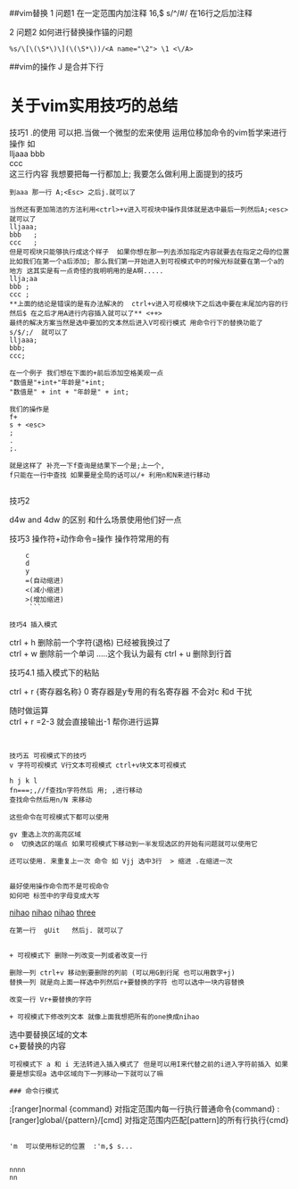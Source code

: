 ##vim替换
1 问题1 在一定范围内加注释 
16,$ s/^/#/ 在16行之后加注释

2 问题2 如何进行替换操作锚的问题
```
%s/\[\(\S*\)\](\(\S*\))/<A name="\2"> \1 <\/A>
```

##vim的操作
J 是合并下行


# 关于vim实用技巧的总结 

技巧1 .的使用 可以把.当做一个微型的宏来使用 运用位移加命令的vim哲学来进行操作
如  
lljaaa
bbb   
ccc   
这三行内容 我想要把每一行都加上; 我要怎么做利用上面提到的技巧

```
到aaa 那一行 A;<Esc> 之后j.就可以了

当然还有更加简洁的方法利用<ctrl>+v进入可视块中操作具体就是选中最后一列然后A;<esc>就可以了
lljaaa;
bbb   ;
ccc   ;
但是可视块只能够执行成这个样子  如果你想在那一列去添加指定内容就要去在指定之母的位置 比如我们在第一个a后添加; 那么我们第一开始进入到可视模式中的时候光标就要在第一个a的地方 这其实是有一点奇怪的我明明用的是A啊.....
llja;aa
bbb ;  
ccc ;  
**上面的结论是错误的是有办法解决的  ctrl+v进入可视模块下之后选中要在末尾加内容的行  然后$ 在之后才用A进行内容插入就可以了** <++>
最终的解决方案当然是选中要加的文本然后进入V可视行模式 用命令行下的替换功能了
s/$/;/  就可以了
lljaaa;
bbb;
ccc;
```

```
在一个例子 我们想在下面的+前后添加空格美观一点 
"数值是"+int+"年龄是"+int;
"数值是" + int + "年龄是" + int;

我们的操作是  
f+ 
s + <esc> 
;
.
;.   

就是这样了 补充一下f查询是结果下一个是;上一个,
f只能在一行中查找 如果要是全局的话可以/+ 利用n和N来进行移动


```

技巧2 

d4w and 4dw 
的区别  和什么场景使用他们好一点


技巧3 
操作符+动作命令=操作
操作符常用的有
```
	c 
	d 
	y 
	=(自动缩进) 
	<(减小缩进)
    >(增加缩进)
	 ```

技巧4 插入模式
```
ctrl + h 删除前一个字符(退格) 已经被我换过了  
ctrl + w 删除前一个单词  .....这个我认为最有
ctrl + u 删除到行首


技巧4.1 插入模式下的粘贴

ctrl + r {寄存器名称}
0 寄存器是y专用的有名寄存器 不会对c 和d 干扰

随时做运算  
ctrl + r =2-3<CR>  就会直接输出-1 帮你进行运算
```


技巧五 可视模式下的技巧 
v 字符可视模式 V行文本可视模式 ctrl+v块文本可视模式

h j k l 
fn===;,//f查找n字符然后 用; ,进行移动
查找命令然后用n/N 来移动

这些命令在可视模式下都可以使用  

gv 重选上次的高亮区域
o  切换选区的端点 如果可视模式下移动到一半发现选区的开始有问题就可以使用它

还可以使用. 来重复上一次 命令 如 Vjj 选中3行  > 缩进 .在缩进一次


最好使用操作命令而不是可视命令
如何吧 标签中的字母变成大写
```
<a href="#">nihao</a>
<a href="#">nihao</a>
<a href="#">nihao</a>
<a href="#">three</a>
```
在第一行  gUit   然后j. 就可以了


+ 可视模式下 删除一列改变一列或者改变一行

删除一列 ctrl+v 移动到要删除的列前 (可以用G到行尾 也可以用数字+j)
替换一列 就是向上面一样选中列然后r+要替换的字符 也可以选中一块内容替换

改变一行 Vr+要替换的字符

+ 可视模式下修改列文本 就像上面我想把所有的one换成nihao
```
选中要替换区域的文本  
c+要替换的内容
<esc>
```
可视模式下 a 和 i 无法转进入插入模式了 但是可以用I来代替之前的i进入字符前插入 如果要是想实现a 选中区域向下一列移动一下就可以了嘛

### 命令行模式

```
:[ranger]normal {command} 对指定范围内每一行执行普通命令{command}
:[ranger]global/{pattern}/[cmd] 对指定范围内匹配[pattern]的所有行执行{cmd}

```

'm  可以使用标记的位置  :'m,$ s...


nnnn
nn


